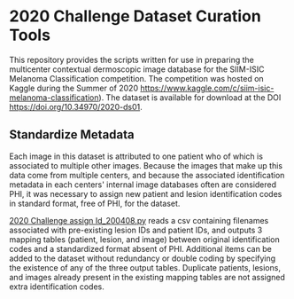 # 2020 Challenge Dataset Curation Tools

This repository provides the scripts written for use in preparing the multicenter contextual dermoscopic image database for the SIIM-ISIC Melanoma Classification competition. The competition was hosted on Kaggle during the Summer of 2020 https://www.kaggle.com/c/siim-isic-melanoma-classification). The dataset is available for download at the DOI https://doi.org/10.34970/2020-ds01.

## Standardize Metadata

Each image in this dataset is attributed to one patient who of which is associated to multiple other images. Because the images that make up this data come from multiple centers, and because the associated identification metadata in each centers' internal image databases often are considered PHI, it was necessary to assign new patient and lesion identification codes in standard format, free of PHI, for the dataset.

[2020 Challenge assign Id_200408.py](https://github.com/ISIC-Research/2020-Challenge-Curation/blob/master/2020%20Challenge%20assign%20Id_200408.py) reads a csv containing filenames associated with pre-existing lesion IDs and patient IDs, and outputs 3 mapping tables (patient, lesion, and image) between original identification codes and a standardized format absent of PHI. Additional items can be added to the dataset without redundancy or double coding by specifying the existence of any of the three output tables. Duplicate patients, lesions, and images already present in the existing mapping tables are not assigned extra identification codes.





